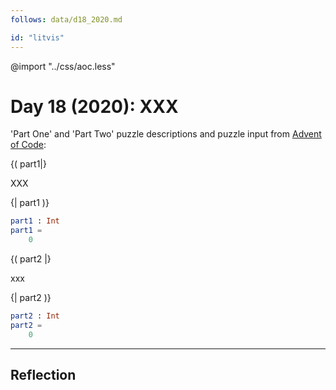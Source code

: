 ```yaml
---
follows: data/d18_2020.md

id: "litvis"
---
```


@import "../css/aoc.less"

# Day 18 (2020): XXX

'Part One' and 'Part Two' puzzle descriptions and puzzle input from [Advent of Code](https://adventofcode.com/2020/day/18):

{( part1|}

XXX

{| part1 )}

```elm {l r}
part1 : Int
part1 =
    0
```

{( part2 |}

xxx

{| part2 )}

```elm {l r}
part2 : Int
part2 =
    0
```

---

## Reflection
